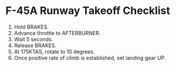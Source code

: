 # F-45A Runway Takeoff Checklist

1. Hold BRAKES.
2. Advance throttle to AFTERBURNER.
3. Wait 5 seconds.
4. Release BRAKES.
5. At 175KTAS, rotate to 10 degrees.
6. Once positive rate of climb is established, set landing gear UP.

<br>
